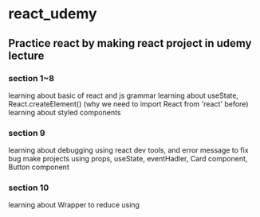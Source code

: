 # react_udemy

## Practice react by making react project in udemy lecture

### section 1~8
learning about basic of react and js grammar
learning  about useState, React.createElement() (why we need to import React from 'react' before) 
learning about styled components

### section 9
learning about debugging
using react dev tools, and error message to fix bug
make projects using props, useState, eventHadler, Card component, Button component

### section 10
learning about Wrapper to reduce using <div> 
